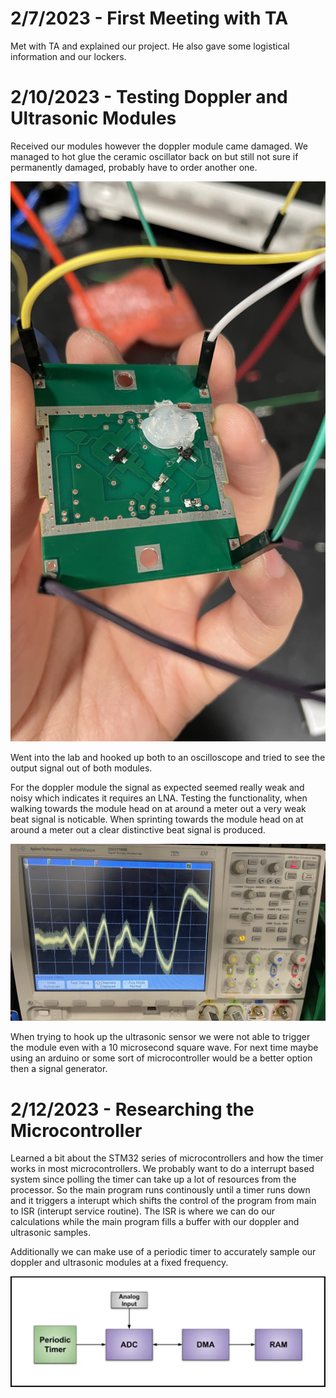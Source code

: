 
# 2/7/2023 - First Meeting with TA
Met with TA and explained our project. He also gave some logistical information and our lockers.


# 2/10/2023 - Testing Doppler and Ultrasonic Modules
Received our modules however the doppler module came damaged. We managed to hot glue the ceramic oscillator back on but still not sure if permanently damaged, probably have to order another one.

![image](glued_osc.jpg)

Went into the lab and hooked up both to an oscilloscope and tried to see the output signal out of both modules.

For the doppler module the signal as expected seemed really weak and noisy which indicates it requires an LNA. Testing the functionality, when walking towards the module head on at around a meter out a very weak beat signal is noticable. When sprinting towards the module head on at around a meter out a clear distinctive beat signal is produced.

![image](doppler_signal.jpg)

When trying to hook up the ultrasonic sensor we were not able to trigger the module even with a 10 microsecond square wave. For next time maybe using an arduino or some sort of microcontroller would be a better option then a signal generator.


# 2/12/2023 - Researching the Microcontroller
Learned a bit about the STM32 series of microcontrollers and how the timer works in most microcontrollers. We probably want to do a interrupt based system since polling the timer can take up a lot of resources from the processor. So the main program runs continously until a timer runs down and it triggers a interupt which shifts the control of the program from main to ISR (interupt service routine). The ISR is where we can do our calculations while the main program fills a buffer with our doppler and ultrasonic samples.

Additionally we can make use of a periodic timer to accurately sample our doppler and ultrasonic modules at a fixed frequency. 

![image](timer.png)
